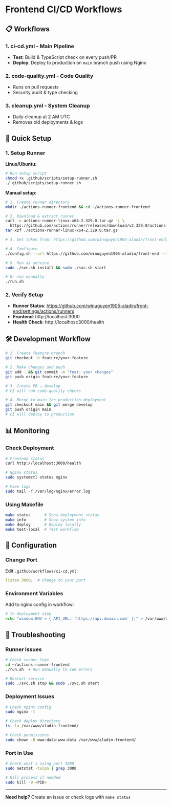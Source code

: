 # Frontend CI/CD Workflows

## 📋 Workflows

### 1. **ci-cd.yml** - Main Pipeline
- **Test**: Build & TypeScript check on every push/PR
- **Deploy**: Deploy to production on `main` branch push using Nginx

### 2. **code-quality.yml** - Code Quality
- Runs on pull requests
- Security audit & type checking

### 3. **cleanup.yml** - System Cleanup  
- Daily cleanup at 2 AM UTC
- Removes old deployments & logs

## 🚀 Quick Setup

### 1. Setup Runner

**Linux/Ubuntu:**
```bash
# Run setup script
chmod +x .github/scripts/setup-runner.sh
./.github/scripts/setup-runner.sh
```

**Manual setup:**
```bash
# 1. Create runner directory
mkdir ~/actions-runner-frontend && cd ~/actions-runner-frontend

# 2. Download & extract runner
curl -o actions-runner-linux-x64-2.329.0.tar.gz -L \
  https://github.com/actions/runner/releases/download/v2.329.0/actions-runner-linux-x64-2.329.0.tar.gz
tar xzf ./actions-runner-linux-x64-2.329.0.tar.gz

# 3. Get token from: https://github.com/winuguyen1905-aladin/front-end/settings/actions/runners/new

# 4. Configure
./config.sh --url https://github.com/winuguyen1905-aladin/front-end --token YOUR_TOKEN

# 5. Run as service
sudo ./svc.sh install && sudo ./svc.sh start

# Or run manually
./run.sh
```

### 2. Verify Setup

- **Runner Status**: https://github.com/winuguyen1905-aladin/front-end/settings/actions/runners
- **Frontend**: http://localhost:3000
- **Health Check**: http://localhost:3000/health

## 🛠️ Development Workflow

```bash
# 1. Create feature branch
git checkout -b feature/your-feature

# 2. Make changes and push
git add . && git commit -m "feat: your changes"
git push origin feature/your-feature

# 3. Create PR → develop
# CI will run code-quality checks

# 4. Merge to main for production deployment
git checkout main && git merge develop
git push origin main
# CI will deploy to production
```

## 📊 Monitoring

### Check Deployment
```bash
# Frontend status
curl http://localhost:3000/health

# Nginx status  
sudo systemctl status nginx

# View logs
sudo tail -f /var/log/nginx/error.log
```

### Using Makefile
```bash
make status      # Show deployment status
make info        # Show system info
make deploy      # Deploy locally
make test-local  # Test workflow
```

## 🔧 Configuration

### Change Port
Edit `.github/workflows/ci-cd.yml`:
```yaml
listen 3000;  # Change to your port
```

### Environment Variables
Add to nginx config in workflow:
```bash
# In deployment step
echo "window.ENV = { API_URL: 'https://api.domain.com' };" > /var/www/aladin-frontend/current/env.js
```

## 🐛 Troubleshooting

### Runner Issues
```bash
# Check runner logs
cd ~/actions-runner-frontend
./run.sh  # Run manually to see errors

# Restart service
sudo ./svc.sh stop && sudo ./svc.sh start
```

### Deployment Issues
```bash
# Check nginx config
sudo nginx -t

# Check deploy directory
ls -la /var/www/aladin-frontend/

# Check permissions
sudo chown -R www-data:www-data /var/www/aladin-frontend/
```

### Port in Use
```bash
# Check what's using port 3000
sudo netstat -tulpn | grep 3000

# Kill process if needed
sudo kill -9 <PID>
```

---

**Need help?** Create an issue or check logs with `make status`
